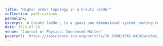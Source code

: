 ```yaml
---
title: "Higher order topology in a Creutz ladder"
collection: publications
permalink: 
excerpt: 'A Creutz ladder, is a quasi one dimensional system hosting robust topological phases with localized edge modes protected by different symmetries such as inversion, chiral and particle-hole symmetries. Non-trivial topology is observed in a large region of the parameter space defined by the horizontal, diagonal and vertical hopping ampitudes and a transverse magnetic flux that threads through the ladder. In this work, we investigate higher order topology in a two dimensional extrapolated version of the Creutz ladder. To explore the topological phases, we consider two different configurations, namely a torus (periodic boundary) and a ribbon (open boundary) to look for hints of gap closing phase transitions. We also associate suitable topological invariants to characterize the non-trivial sectors. Further, we find that the resultant phase diagram hosts two different topological phases, one where the higher order topological excitations are realized in the form of robust corner modes, along with (usual) first order excitations demonstrated via the presence of edge modes in a finite lattice, for the other.'
date: 2023-07-26
venue: 'Journal of Physics: Condensed Matter'
paperurl: 'https://iopscience.iop.org/article/10.1088/1361-648X/ace6ec/pdf'
---
```

